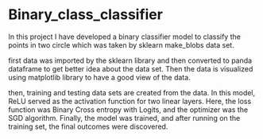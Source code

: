 # Binary_class_classifier

In this project I have developed a binary classifier model to classify the points in  two circle  which was taken by sklearn make_blobs data set.

first data was imported by the sklearn library and then converted to panda dataframe to get better idea about the data set. Then the data is visualized using matplotlib library to have a good view of the data.

then, training and testing data sets are created from the data. In this model, ReLU served as the activation function for two linear layers. Here, the loss function was Binary Cross entropy with Logits, and the optimizer was the SGD algorithm. Finally, the model was trained, and after running on the training set, the final outcomes were discovered.
